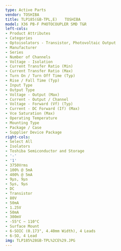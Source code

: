 ```yaml
---
type: Active Parts
vendor: TOSHIBA
title: TLP185(GB-TPL,E)　　TOSHIBA
model: X36 PB-F PHOTOCOUPLER SMD T&R
left-cols:
- Product Attributes
- Categories
- Optoisolators - Transistor, Photovoltaic Output
- Manufacturer
- Series
- Number of Channels
- Voltage - Isolation
- Current Transfer Ratio (Min)
- Current Transfer Ratio (Max)
- Turn On / Turn Off Time (Typ)
- Rise / Fall Time (Typ)
- Input Type
- Output Type
- Voltage - Output (Max)
- Current - Output / Channel
- Voltage - Forward (Vf) (Typ)
- Current - DC Forward (If) (Max)
- Vce Saturation (Max)
- Operating Temperature
- Mounting Type
- Package / Case
- Supplier Device Package
right-cols:
- Select All
- Isolators
- Toshiba Semiconductor and Storage
- '-'
- '1'
- 3750Vrms
- 100% @ 5mA
- 400% @ 5mA
- 9µs, 9µs
- 5µs, 9µs
- DC
- Transistor
- 80V
- 50mA
- 1.25V
- 50mA
- 300mV
- -55°C ~ 110°C
- Surface Mount
- 6-SOIC (0.173", 4.40mm Width), 4 Leads
- 6-SO, 4 Lead
img: TLP185%28GB-TPL%2CE%29.JPG
---
```

